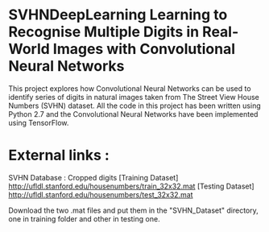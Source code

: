 # SVHNDeepLearning Learning to Recognise Multiple Digits in Real-World Images with Convolutional Neural Networks

This project explores how Convolutional Neural Networks can be used to identify series of digits in natural images taken from The Street View House Numbers (SVHN) dataset.
All the code in this project has been written using Python 2.7 and the Convolutional Neural Networks have been implemented using TensorFlow.


# External links :
SVHN Database : Cropped digits 
                [Training Dataset] http://ufldl.stanford.edu/housenumbers/train_32x32.mat
                [Testing Dataset]  http://ufldl.stanford.edu/housenumbers/test_32x32.mat

Download the two .mat files and put them in the "SVHN_Dataset" directory, one in training folder and other in testing one.






